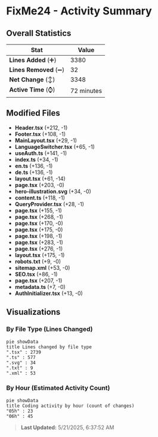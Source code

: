 # FixMe24 - Activity Summary 

## Overall Statistics

| Stat                   | Value                                                             |
| ---------------------- | ----------------------------------------------------------------- |
| **Lines Added** (➕)   | 3380                                          |
| **Lines Removed** (➖) | 32                                        |
| **Net Change** (↕)    | 3348                |
| **Active Time** (⌚)   | 72 minutes |


## Modified Files
- **Header.tsx** (+212, -1)
- **Footer.tsx** (+108, -1)
- **MainLayout.tsx** (+29, -1)
- **LanguageSwitcher.tsx** (+65, -1)
- **useAuth.ts** (+141, -1)
- **index.ts** (+34, -1)
- **en.ts** (+136, -1)
- **de.ts** (+136, -1)
- **layout.tsx** (+61, -14)
- **page.tsx** (+203, -0)
- **hero-illustration.svg** (+34, -0)
- **content.ts** (+118, -1)
- **QueryProvider.tsx** (+28, -1)
- **page.tsx** (+155, -1)
- **page.tsx** (+268, -1)
- **page.tsx** (+170, -0)
- **page.tsx** (+175, -0)
- **page.tsx** (+198, -1)
- **page.tsx** (+283, -1)
- **page.tsx** (+276, -1)
- **layout.tsx** (+175, -1)
- **robots.txt** (+9, -0)
- **sitemap.xml** (+53, -0)
- **SEO.tsx** (+86, -1)
- **page.tsx** (+207, -1)
- **metadata.ts** (+7, -0)
- **AuthInitializer.tsx** (+13, -0)

## Visualizations

### By File Type (Lines Changed)

```mermaid
pie showData
title Lines changed by file type
".tsx" : 2739
".ts" : 577
".svg" : 34
".txt" : 9
".xml" : 53
```

### By Hour (Estimated Activity Count)

```mermaid
pie showData
title Coding activity by hour (count of changes)
"05h" : 23
"06h" : 45
```


> **Last Updated:** 5/21/2025, 6:37:52 AM